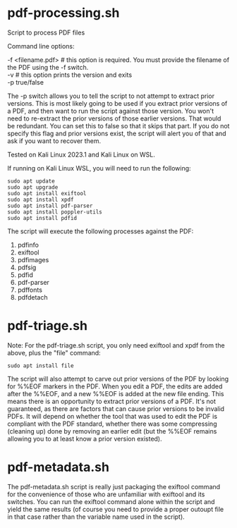 # pdf-processing.sh
Script to process PDF files

Command line options:

-f <filename.pdf>   # this option is required. You must provide the filename of the PDF using the -f switch.  
-v                  # this option prints the version and exits  
-p true/false  

The -p switch allows you to tell the script to not attempt to extract prior versions. This is most likely going to be used if you extract prior versions of a PDF, and then want to run the script against those version. You won't need to re-extract the prior versions of those earlier versions. That would be redundant. You can set this to false so that it skips that part. If you do not specify this flag and prior versions exist, the script will alert you of that and ask if you want to recover them.

Tested on Kali Linux 2023.1 and Kali Linux on WSL.

If running on Kali Linux WSL, you will need to run the following:

```
sudo apt update
sudo apt upgrade
sudo apt install exiftool
sudo apt install xpdf
sudo apt install pdf-parser
sudo apt install poppler-utils
sudo apt install pdfid

```
The script will execute the following processes against the PDF:
1. pdfinfo
2. exiftool
3. pdfimages
4. pdfsig
5. pdfid
6. pdf-parser
7. pdffonts
8. pdfdetach

# pdf-triage.sh
Note: 
For the pdf-triage.sh script, you only need exiftool and xpdf from the above, plus the "file" command: 
```
sudo apt install file
```
The script will also attempt to carve out prior versions of the PDF by looking for %%EOF markers in the PDF. When you edit a PDF, the edits are added after the %%EOF, and a new %%EOF is added at the new file ending. This means there is an opportunity to extract prior versions of a PDF. It's not guaranteed, as there are factors that can cause prior versions to be invalid PDFs. It will depend on whether the tool that was used to edit the PDF is compliant with the PDF standard, whether there was some compressing (cleaning up) done by removing an earlier edit (but the %%EOF remains allowing you to at least know a prior version existed).

# pdf-metadata.sh
The pdf-metadata.sh script is really just packaging the exiftool command for the convenience of those who are unfamiliar with exiftool and its switches. You can run the exiftool command alone within the script and yield the same results (of course you need to provide a proper outoupt file in that case rather than the variable name used in the script).
